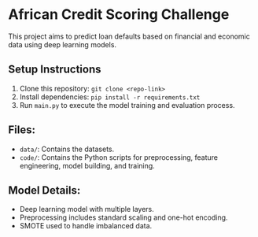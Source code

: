 # African Credit Scoring Challenge

This project aims to predict loan defaults based on financial and economic data using deep learning models.

## Setup Instructions

1. Clone this repository: `git clone <repo-link>`
2. Install dependencies: `pip install -r requirements.txt`
3. Run `main.py` to execute the model training and evaluation process.

## Files:
- `data/`: Contains the datasets.
- `code/`: Contains the Python scripts for preprocessing, feature engineering, model building, and training.

## Model Details:
- Deep learning model with multiple layers.
- Preprocessing includes standard scaling and one-hot encoding.
- SMOTE used to handle imbalanced data.
